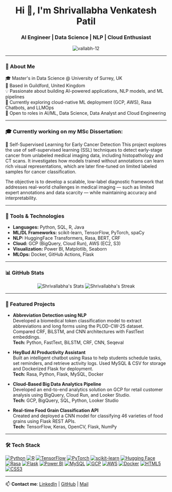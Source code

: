 <h1 align="center">Hi 👋, I'm Shrivallabha Venkatesh Patil</h1>
<h3 align="center">AI Engineer | Data Science | NLP | Cloud Enthusiast</h3>

<p align="center">
  <img src="https://komarev.com/ghpvc/?username=vallabh-12&label=Profile%20views&color=0e75b6&style=flat" alt="vallabh-12" />
</p>

---

### 🧠 About Me

🎓 Master's in Data Science @ University of Surrey, UK  
📍 Based in Guildford, United Kingdom  
💡 Passionate about building AI-powered applications, NLP models, and ML pipelines  
🚀 Currently exploring cloud-native ML deployment (GCP, AWS), Rasa Chatbots, and LLMOps  
💼 Open to roles in AI/ML, Data Science, Data Analyst and Cloud Engineering

---

### 🎓 Currently working on my MSc Dissertation:

🧠 Self-Supervised Learning for Early Cancer Detection
This project explores the use of self-supervised learning (SSL) techniques to detect early-stage cancer from unlabeled medical imaging data, including histopathology and CT scans. It investigates how models trained without annotations can learn rich visual representations, which are later fine-tuned on limited labeled samples for cancer classification.

The objective is to develop a scalable, low-label diagnostic framework that addresses real-world challenges in medical imaging — such as limited expert annotations and data scarcity — while maintaining accuracy and interpretability.


---

### 💼 Tools & Technologies

- **Languages:** Python, SQL, R, Java
- **ML/DL Frameworks:** scikit-learn, TensorFlow, PyTorch, spaCy
- **NLP:** HuggingFace Transformers, Rasa, BERT, CRF
- **Cloud:** GCP (BigQuery, Cloud Run), AWS (EC2, S3)
- **Visualization:** Power BI, Matplotlib, Seaborn
- **MLOps:** Docker, GitHub Actions, Flask

---

### 📊 GitHub Stats

<p align="center">
  <img src="https://github-readme-stats.vercel.app/api?username=vallabh-12&show_icons=true&theme=radical" alt="Shrivallabha's Stats" />
  <img src="https://github-readme-streak-stats.herokuapp.com?user=vallabh-12&theme=radical" alt="Shrivallabha's Streak" />
</p>

---

### 📌 Featured Projects

- **Abbreviation Detection using NLP**  
  Developed a biomedical token classification model to extract abbreviations and long forms using the PLOD-CW-25 dataset. Compared CRF, BiLSTM, and CNN architectures with FastText embeddings.  
  **Tech:** Python, FastText, BiLSTM, CRF, CNN, Seqeval

- **HeyBud AI Productivity Assistant**  
  Built an intelligent chatbot using Rasa to help students schedule tasks, set reminders, and retrieve activity logs. Used MySQL & CSV for storage and Dockerized Flask for deployment.  
  **Tech:** Rasa, Python, Flask, MySQL, Docker

- **Cloud-Based Big Data Analytics Pipeline**  
  Developed an end-to-end analytics solution on GCP for retail customer analysis using BigQuery, Cloud Run, and Looker Studio.  
  **Tech:** GCP, BigQuery, SQL, Python, Looker Studio

- **Real-time Food Grain Classification API**  
  Created and deployed a CNN model for classifying 46 varieties of food grains using Flask REST APIs.  
  **Tech:** TensorFlow, Keras, OpenCV, Flask, NumPy

---

### 🛠️ Tech Stack

[![Python](https://img.shields.io/badge/Python-3776AB?style=for-the-badge&logo=python&logoColor=white)](https://www.python.org/)
[![R](https://img.shields.io/badge/R-276DC3?style=for-the-badge&logo=r&logoColor=white)](https://www.r-project.org/)
[![TensorFlow](https://img.shields.io/badge/TensorFlow-FF6F00?style=for-the-badge&logo=tensorflow&logoColor=white)](https://www.tensorflow.org/)
[![PyTorch](https://img.shields.io/badge/PyTorch-EE4C2C?style=for-the-badge&logo=pytorch&logoColor=white)](https://pytorch.org/)
[![scikit-learn](https://img.shields.io/badge/scikit--learn-F7931E?style=for-the-badge&logo=scikit-learn&logoColor=white)](https://scikit-learn.org/)
[![Hugging Face](https://img.shields.io/badge/HuggingFace-FFD21F?style=for-the-badge&logo=huggingface&logoColor=black)](https://huggingface.co/)
[![Rasa](https://img.shields.io/badge/Rasa-5D2C88?style=for-the-badge&logo=rasa&logoColor=white)](https://rasa.com/)
[![Flask](https://img.shields.io/badge/Flask-000000?style=for-the-badge&logo=flask&logoColor=white)](https://flask.palletsprojects.com/)
[![Power BI](https://img.shields.io/badge/Power%20BI-F2C811?style=for-the-badge&logo=powerbi&logoColor=black)](https://powerbi.microsoft.com/)
[![MySQL](https://img.shields.io/badge/MySQL-005C84?style=for-the-badge&logo=mysql&logoColor=white)](https://www.mysql.com/)
[![GCP](https://img.shields.io/badge/GCP-4285F4?style=for-the-badge&logo=googlecloud&logoColor=white)](https://cloud.google.com/)
[![AWS](https://img.shields.io/badge/AWS-232F3E?style=for-the-badge&logo=amazonaws&logoColor=white)](https://aws.amazon.com/)
[![Docker](https://img.shields.io/badge/Docker-2496ED?style=for-the-badge&logo=docker&logoColor=white)](https://www.docker.com/)
[![HTML5](https://img.shields.io/badge/HTML5-E34F26?style=for-the-badge&logo=html5&logoColor=white)](https://developer.mozilla.org/en-US/docs/Web/HTML)
[![CSS3](https://img.shields.io/badge/CSS3-1572B6?style=for-the-badge&logo=css3&logoColor=white)](https://developer.mozilla.org/en-US/docs/Web/CSS)

---

📫 **Contact me**: [LinkedIn](https://www.linkedin.com/in/shrivallabha-patil/) | [GitHub](https://github.com/vallabh-12) | [Mail](mailto:patilshrivallabha@gmail.com)

